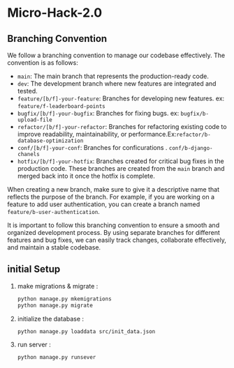 # Micro-Hack-2.0

## Branching Convention
We follow a branching convention to manage our codebase effectively. The convention is as follows:

- `main`: The main branch that represents the production-ready code.
- `dev`: The development branch where new features are integrated and tested.
- `feature/[b/f]-your-feature`: Branches  for developing new features. ex: `feature/f-leaderboard-points`
- `bugfix/[b/f]-your-bugfix`: Branches  for fixing bugs. ex: `bugfix/b-upload-file`
- `refactor/[b/f]-your-refactor`: Branches for refactoring existing code to improve readability, maintainability, or performance.Ex:`refactor/b-database-optimization`
- `conf/[b/f]-your-conf`: Branches  for conficurations . `conf/b-django-chanels`
- `hotfix/[b/f]-your-hotfix`: Branches created for critical bug fixes in the production code. These branches are created from the `main` branch and merged back into it once the hotfix is complete.

When creating a new branch, make sure to give it a descriptive name that reflects the purpose of the branch. For example, if you are working on a feature to add user authentication, you can create a branch named `feature/b-user-authentication`.

It is important to follow this branching convention to ensure a smooth and organized development process. By using separate branches for different features and bug fixes, we can easily track changes, collaborate effectively, and maintain a stable codebase.

## initial Setup

1. make migrations & migrate :

    ```bash
    python manage.py mkemigrations
    python manage.py migrate
    ```

2. initialize the database :

    ```bash
    python manage.py loaddata src/init_data.json 
    ```

3. run server :

    ```bash 
    python manage.py runsever
    ```